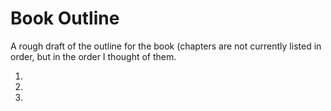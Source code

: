 # Book Outline

A rough draft of the outline for the book (chapters are not currently listed in order, but in the order I thought of them. 

1.
2. 
3. 